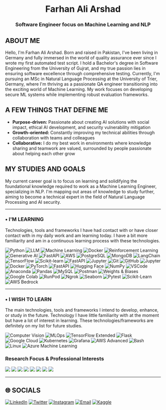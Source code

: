   <h1 align="center">Farhan Ali Arshad</h1>
<h3 align="center">Software Engineer focus on Machine Learning and NLP</h3>

## ABOUT ME
Hello, I'm Farhan Ali Arshad. Born and raised in Pakistan, I've been living in Germany and fully immersed in the world of quality assurance ever since I wrote my first automated test script. I hold a Bachelor's degree in Software Engineering from the University of Gujrat, and my true passion lies in ensuring software excellence through comprehensive testing. Currently, I'm pursuing an MSc in Natural Language Processing at the University of Trier, Germany, where I'm thriving as a passionate QA engineer transitioning into the exciting world of Machine Learning. My work focuses on developing secure ML systems while implementing robust evaluation frameworks.

## A FEW THINGS THAT DEFINE ME
- **Purpose-driven:** Passionate about creating AI solutions with social impact, ethical AI development, and security vulnerability mitigation
- **Growth-oriented:** Constantly improving my technical abilities through collaboration with teams and colleagues
- **Collaborative:** I do my best work in environments where knowledge sharing and teamwork are valued, surrounded by people passionate about helping each other grow

## MY STUDIES AND GOALS
My current career goal is to focus on learning and solidifying the foundational knowledge required to work as a Machine Learning Engineer, specializing in NLP. I'm mapping out areas of knowledge to study further, aiming to become a technical expert in the field of Natural Language Processing and AI security.

---
### • I'M LEARNING
Technologies, tools and frameworks I have had contact with or have closer contact with in my daily work and am learning today. I have a bit more familiarity and am in a continuous learning process with these technologies.

![Python](https://img.shields.io/badge/Python-3776AB?style=for-the-badge&logo=python&logoColor=white) ![LLM](https://img.shields.io/badge/LLM-4B0082?style=for-the-badge&logo=openai&logoColor=white)
![Machine Learning](https://img.shields.io/badge/Machine%20Learning-0A66C2?style=for-the-badge&logo=scikitlearn&logoColor=white)  ![Docker](https://img.shields.io/badge/Docker-2496ED?style=for-the-badge&logo=docker&logoColor=white) 
![Reinforcement Learning](https://img.shields.io/badge/Reinforcement%20Learning-FF6F00?style=for-the-badge&logo=apachespark&logoColor=white)
![Generative AI](https://img.shields.io/badge/Generative%20AI-8E44AD?style=for-the-badge&logo=openai&logoColor=white)
![FastAPI](https://img.shields.io/badge/FastAPI-ff6f61?style=for-the-badge&labelColor=2d2d2d&color=ff6f61&logo=fastapi)
![AWS](https://img.shields.io/badge/AWS-232F3E?style=for-the-badge&logo=amazonaws&logoColor=white) 
![PostgreSQL](https://img.shields.io/badge/PostgreSQL-336791?style=for-the-badge&logo=postgresql&logoColor=white) ![MongoDB](https://img.shields.io/badge/MongoDB-47A248?style=for-the-badge&logo=mongodb&logoColor=white) ![LangChain](https://img.shields.io/badge/LangChain-1C3C3C?style=for-the-badge&logo=langchain&logoColor=white)
![TensorFlow](https://img.shields.io/badge/TensorFlow-FF6F00?style=for-the-badge&logo=tensorflow&logoColor=white)
![Scikit-learn](https://img.shields.io/badge/scikit--learn-F7931E?style=for-the-badge&logo=scikit-learn&logoColor=white)
![FastAPI](https://img.shields.io/badge/FastAPI-009688?style=for-the-badge&logo=fastapi&logoColor=white)  ![Jupyter](https://img.shields.io/badge/Jupyter-F37626?style=for-the-badge&logo=jupyter&logoColor=white) 
![Git](https://img.shields.io/badge/Git-F05032?style=for-the-badge&logo=git&logoColor=white)
![GitHub](https://img.shields.io/badge/GitHub-181717?style=for-the-badge&logo=github&logoColor=white)
![Jupyter](https://img.shields.io/badge/Jupyter-F37626?style=for-the-badge&logo=jupyter&logoColor=white)
![Docker](https://img.shields.io/badge/Docker-2496ED?style=for-the-badge&logo=docker&logoColor=white)
![PyTorch](https://img.shields.io/badge/PyTorch-EE4C2C?style=for-the-badge&logo=pytorch&logoColor=white)
![FastAPI](https://img.shields.io/badge/FastAPI-009688?style=for-the-badge&logo=fastapi&logoColor=white)
![Hugging Face](https://img.shields.io/badge/HuggingFace-FFD21E?style=for-the-badge&logo=huggingface&logoColor=black)
![NumPy](https://img.shields.io/badge/NumPy-013243?style=for-the-badge&logo=numpy&logoColor=white)
![VSCode](https://img.shields.io/badge/VSCode-007ACC?style=for-the-badge&logo=visualstudiocode&logoColor=white)
![Anaconda](https://img.shields.io/badge/Anaconda-44A833?style=for-the-badge&logo=anaconda&logoColor=white)
![Pandas](https://img.shields.io/badge/Pandas-150458?style=for-the-badge&logo=pandas&logoColor=white)
![MySQL](https://img.shields.io/badge/MySQL-4479A1?style=for-the-badge&logo=mysql&logoColor=white)
![Postman](https://img.shields.io/badge/Postman-FF6C37?style=for-the-badge&logo=postman&logoColor=white)
![Weights & Biases](https://img.shields.io/badge/Weights&Biases-FFBE00?style=for-the-badge&logo=weightsandbiases&logoColor=black)
![Google Colab](https://img.shields.io/badge/Google_Colab-F9AB00?style=for-the-badge&logo=googlecolab&logoColor=black)
![RunPod](https://img.shields.io/badge/RunPod-000000?style=for-the-badge&logo=runpod&logoColor=white)
![Ngrok](https://img.shields.io/badge/Ngrok-1F1F1F?style=for-the-badge&logo=ngrok&logoColor=white)
![Seaborn](https://img.shields.io/badge/Seaborn-9AABB2?style=for-the-badge&logo=python&logoColor=white)
![Pytest](https://img.shields.io/badge/Pytest-0A9EDC?style=for-the-badge&logo=pytest&logoColor=white)
![Scikit-Learn](https://img.shields.io/badge/Scikit--Learn-F7931E?style=for-the-badge&logo=scikitlearn&logoColor=white)
![AWS Bedrock](https://img.shields.io/badge/AWS_Bedrock-FF9900?style=for-the-badge&logo=amazonaws&logoColor=white)

---

### • I WISH TO LEARN
The main technologies, tools and frameworks I intend to develop, enhance, or study in the future. Technology I have little familiarity with at the moment but have a lot of interest in learning. These technologies/frameworks are definitely on my list for future studies.

![Computer Vision](https://img.shields.io/badge/Computer%20Vision-00599C?style=for-the-badge&logo=opencv&logoColor=white)
![MLOps](https://img.shields.io/badge/MLOps-43B02A?style=for-the-badge&logo=dvc&logoColor=white)  ![TensorFlow Extended](https://img.shields.io/badge/TensorFlow_Extended-FF6F00?style=for-the-badge&logo=tensorflow&logoColor=white) ![Flask](https://img.shields.io/badge/Flask-000000?style=for-the-badge&logo=flask&logoColor=white) 
![Google Cloud](https://img.shields.io/badge/Google_Cloud-4285F4?style=for-the-badge&logo=googlecloud&logoColor=white) ![Kubernetes](https://img.shields.io/badge/Kubernetes-326CE5?style=for-the-badge&logo=kubernetes&logoColor=white) ![Grafana](https://img.shields.io/badge/Grafana-F46800?style=for-the-badge&logo=grafana&logoColor=white) ![AWS Advanced](https://img.shields.io/badge/AWS_Advanced-232F3E?style=for-the-badge&logo=amazonaws&logoColor=white) ![Bash](https://img.shields.io/badge/Bash-4EAA25?style=for-the-badge&logo=gnubash&logoColor=white) ![Linux](https://img.shields.io/badge/Linux-FCC624?style=for-the-badge&logo=linux&logoColor=black) ![Azure Machine Learning](https://img.shields.io/badge/Azure%20Machine%20Learning-0078D4?style=for-the-badge&logo=azuremachinelearning&logoColor=white)

### Research Focus & Professional Interests

![](https://img.shields.io/badge/MACHINE%20LEARNING-ff6f61?style=for-the-badge&labelColor=2d2d2d&color=ff6f61)
![](https://img.shields.io/badge/DEEP%20LEARNING-ff6f61?style=for-the-badge&labelColor=2d2d2d&color=ff6f61)
![](https://img.shields.io/badge/NATURAL%20LANGUAGE%20PROCESSING-ff6f61?style=for-the-badge&labelColor=2d2d2d&color=ff6f61)
![](https://img.shields.io/badge/RESPONSIBLE%20AI-ff6f61?style=for-the-badge&labelColor=2d2d2d&color=ff6f61)
![](https://img.shields.io/badge/AI%20EXPLAINABILITY-ff6f61?style=for-the-badge&labelColor=2d2d2d&color=ff6f61)
![](https://img.shields.io/badge/Generative%20AI-ff6f61?style=for-the-badge&labelColor=2d2d2d&color=ff6f61)
![](https://img.shields.io/badge/LLMs-ff6f61?style=for-the-badge&labelColor=2d2d2d&color=ff6f61)
![](https://img.shields.io/badge/ARTIFICIAL%20INTELLIGENCE-ff6f61?style=for-the-badge&labelColor=2d2d2d&color=ff6f61)


---

## 🌐 SOCIALS
[![LinkedIn](https://img.shields.io/badge/LinkedIn-%230077B5.svg?style=flat-square&logo=linkedin&logoColor=white)](https://www.linkedin.com/in/farhan-ali-arshad/)
[![Twitter](https://img.shields.io/badge/Twitter-%231DA1F2.svg?style=flat-square&logo=Twitter&logoColor=white)](https://x.com/FarhanArshad01)
[![Instagram](https://img.shields.io/badge/Instagram-%23E4405F.svg?style=flat-square&logo=Instagram&logoColor=white)](https://www.instagram.com/ifarhan.arshad)
[![Email](https://img.shields.io/badge/Email-D14836?style=flat-square&logo=gmail&logoColor=white)](mailto:farhanali.arshad217@gmail.com)
[![Kaggle](https://img.shields.io/badge/Kaggle-20BEFF?style=flat-square&logo=kaggle&logoColor=white)](https://www.kaggle.com/farhanaliarshad)






